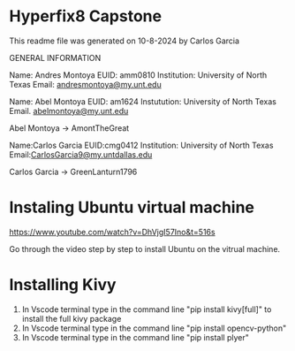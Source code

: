 ﻿# Hyperfix8 Capstone
This readme file was generated on 10-8-2024 by Carlos Garcia

GENERAL INFORMATION

Name: Andres Montoya
EUID: amm0810
Institution: University of North Texas
Email: andresmontoya@my.unt.edu

Name: Abel Montoya
EUID: am1624
Instutution: University of North Texas
Email. abelmontoya@my.unt.edu

Abel Montoya -> AmontTheGreat

Name:Carlos Garcia
EUID:cmg0412
Institution: University of North Texas 
Email:CarlosGarcia9@my.untdallas.edu

Carlos Garcia -> GreenLanturn1796



# Instaling Ubuntu virtual machine

https://www.youtube.com/watch?v=DhVjgI57Ino&t=516s

Go through the video step by step to install Ubuntu on the vitrual machine.

# Installing Kivy

1. In Vscode terminal type in the command line "pip install kivy[full]" to install the full kivy package
2. In Vscode terminal type in the command line "pip install opencv-python"
3. In Vscode terminal type in the command line "pip install plyer"
